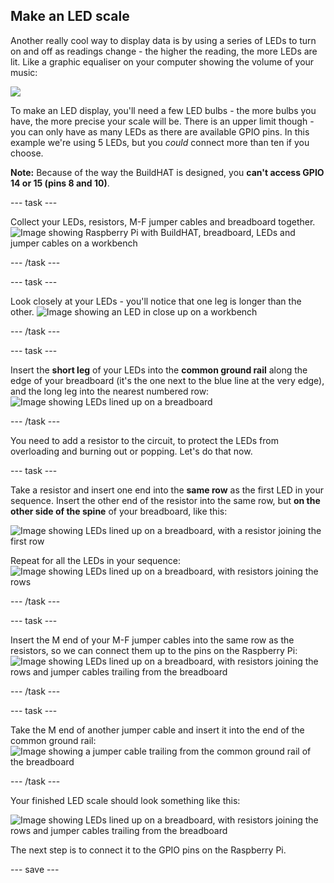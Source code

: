 ## Make an LED scale

Another really cool way to display data is by using a series of LEDs to turn on and off as readings change - the higher the reading, the more LEDs are lit. Like a graphic equaliser on your computer showing the volume of your music:

![](https://media.giphy.com/media/Hzt1XTt6gilFlK8Oea/giphy.gif)

To make an LED display, you'll need a few LED bulbs - the more bulbs you have, the more precise your scale will be. There is an upper limit though - you can only have as many LEDs as there are available GPIO pins. In this example we're using 5 LEDs, but you *could* connect more than ten if you choose.

**Note:** Because of the way the BuildHAT is designed, you **can't access GPIO 14 or 15 (pins 8 and 10)**.

--- task ---

Collect your LEDs, resistors, M-F jumper cables and breadboard together. 
![Image showing Raspberry Pi with BuildHAT, breadboard, LEDs and jumper cables on a workbench](images/LEDbuild1.jpg)

--- /task ---

--- task ---

Look closely at your LEDs - you'll notice that one leg is longer than the other. 
![Image showing an LED in close up on a workbench](images/LEDbuild2.jpg)

--- /task ---

--- task ---

Insert the **short leg** of your LEDs into the **common ground rail** along the edge of your breadboard (it's the one next to the blue line at the very edge), and the long leg into the nearest numbered row:
![Image showing  LEDs lined up on a breadboard](images/LEDbuild3.jpg)

--- /task ---

You need to add a resistor to the circuit, to protect the LEDs from overloading and burning out or popping. Let's do that now.

--- task ---

Take a resistor and insert one end into the **same row** as the first LED in your sequence. Insert the other end of the resistor into the same row, but **on the other side of the spine** of your breadboard, like this:

![Image showing LEDs lined up on a breadboard, with a resistor joining the first row](images/LEDbuild4.jpg)

Repeat for all the LEDs in your sequence:
![Image showing LEDs lined up on a breadboard, with resistors joining the rows](images/LEDbuild5.jpg)

--- /task ---

--- task ---

Insert the M end of your M-F jumper cables into the same row as the resistors, so we can connect them up to the pins on the Raspberry Pi: 
![Image showing LEDs lined up on a breadboard, with resistors joining the rows and jumper cables trailing from the breadboard](images/LEDbuild6.jpg)

--- /task ---

--- task ---

Take the M end of another jumper cable and insert it into the end of the common ground rail:
![Image showing a jumper cable trailing from the common ground rail of the breadboard](images/LEDbuild7.jpg)

--- /task ---

Your finished LED scale should look something like this:

![Image showing LEDs lined up on a breadboard, with resistors joining the rows and jumper cables trailing from the breadboard](images/LEDbuild8.jpg)

The next step is to connect it to the GPIO pins on the Raspberry Pi. 

--- save ---

